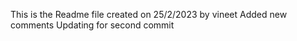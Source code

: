 This is the Readme file created on 25/2/2023 by vineet
Added new comments
Updating for second commit
